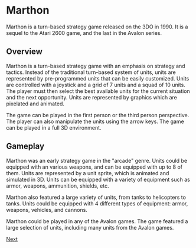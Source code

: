 # Marthon

Marthon is a turn-based strategy game released on the 3DO in 1990. It is a sequel to the Atari 2600 game, and the last in the Avalon series.

## Overview

Marthon is a turn-based strategy game with an emphasis on strategy and tactics. Instead of the traditional turn-based system of units, units are represented by pre-programmed units that can be easily customized. Units are controlled with a joystick and a grid of 7 units and a squad of 10 units. The player must then select the best available units for the current situation and the next opportunity. Units are represented by graphics which are pixelated and animated.

The game can be played in the first person or the third person perspective. The player can also manipulate the units using the arrow keys. The game can be played in a full 3D environment.

## Gameplay

Marthon was an early strategy game in the "arcade" genre. Units could be equipped with an various weapons, and can be equipped with up to 8 of them. Units are represented by a unit sprite, which is animated and simulated in 3D. Units can be equipped with a variety of equipment such as armor, weapons, ammunition, shields, etc.

Marthon also featured a large variety of units, from tanks to helicopters to tanks. Units could be equipped with 4 different types of equipment: armor, weapons, vehicles, and cannons.

Marthon could be played in any of the Avalon games. The game featured a large selection of units, including many units from the Avalon games.

[Next](038.md)